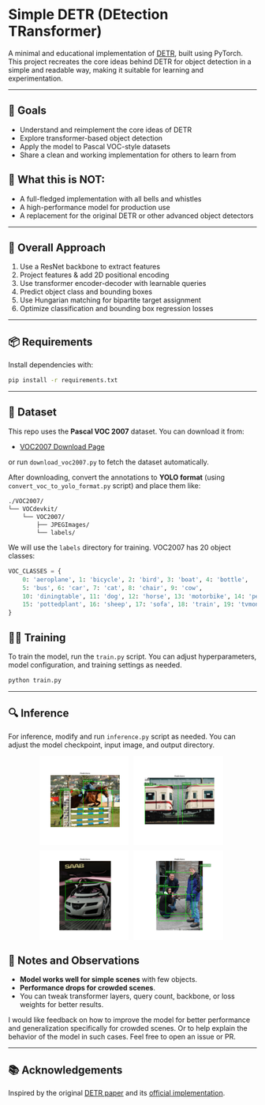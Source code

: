 # Simple DETR (DEtection TRansformer)

A minimal and educational implementation of [DETR](https://arxiv.org/abs/2005.12872), built using PyTorch. This project recreates the core ideas behind DETR for object detection in a simple and readable way, making it suitable for learning and experimentation.

---

## 🚀 Goals

- Understand and reimplement the core ideas of DETR
- Explore transformer-based object detection
- Apply the model to Pascal VOC-style datasets
- Share a clean and working implementation for others to learn from

## 👀 What this is NOT:

- A full-fledged implementation with all bells and whistles
- A high-performance model for production use
- A replacement for the original DETR or other advanced object detectors

---

## 🧪 Overall Approach

1. Use a ResNet backbone to extract features
2. Project features & add 2D positional encoding
3. Use transformer encoder-decoder with learnable queries
4. Predict object class and bounding boxes
5. Use Hungarian matching for bipartite target assignment
6. Optimize classification and bounding box regression losses

---

## 📦 Requirements

Install dependencies with:

```bash
pip install -r requirements.txt
```

---

## 📁 Dataset

This repo uses the **Pascal VOC 2007** dataset. You can download it from:

- [VOC2007 Download Page](http://host.robots.ox.ac.uk/pascal/VOC/voc2007/)

or run `download_voc2007.py` to fetch the dataset automatically.

After downloading, convert the annotations to **YOLO format** (using `convert_voc_to_yolo_format.py` script) and place them like:

```
./VOC2007/
└── VOCdevkit/
    └── VOC2007/
        ├── JPEGImages/
        └── labels/
```

We will use the `labels` directory for training. VOC2007 has 20 object classes:

```python
VOC_CLASSES = {
    0: 'aeroplane', 1: 'bicycle', 2: 'bird', 3: 'boat', 4: 'bottle',
    5: 'bus', 6: 'car', 7: 'cat', 8: 'chair', 9: 'cow',
    10: 'diningtable', 11: 'dog', 12: 'horse', 13: 'motorbike', 14: 'person',
    15: 'pottedplant', 16: 'sheep', 17: 'sofa', 18: 'train', 19: 'tvmonitor'
}
```

## 🤸‍♂️ Training

To train the model, run the `train.py` script. You can adjust hyperparameters, model configuration, and training settings as needed.

```bash
python train.py
```

---

## 🔍 Inference

For inference, modify and run `inference.py` script as needed. You can adjust the model checkpoint, input image, and output directory.

<div style="width: 75%; margin: auto; display: flex; flex-wrap: wrap; gap: 10px;">

  <img src="./demo/1.png" style="width: 48%; height: auto;" />
  <img src="./demo/2.png" style="width: 48%; height: auto;" />
  <img src="./demo/3.png" style="width: 48%; height: auto;" />
  <img src="./demo/4.png" style="width: 48%; height: auto;" />

</div>




## 📌 Notes and Observations
    
- **Model works well for simple scenes** with few objects.
- **Performance drops for crowded scenes**.
- You can tweak transformer layers, query count, backbone, or loss weights for better results.

I would like feedback on how to improve the model for better performance and generalization specifically for crowded scenes. Or to help explain the behavior of the model in such cases. Feel free to open an issue or PR.

---

## 📚 Acknowledgements

Inspired by the original [DETR paper](https://arxiv.org/abs/2005.12872) and its [official implementation](https://github.com/facebookresearch/detectron2).


